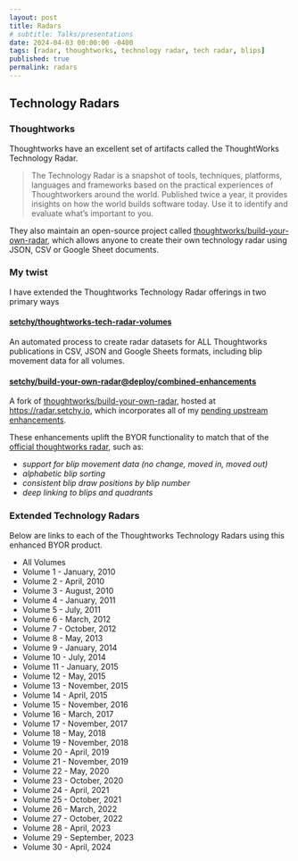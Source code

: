 ```yaml
---
layout: post
title: Radars
# subtitle: Talks/presentations
date: 2024-04-03 00:00:00 -0400
tags: [radar, thoughtworks, technology radar, tech radar, blips]
published: true
permalink: radars
---
```


## Technology Radars

### Thoughtworks

Thoughtworks have an excellent set of artifacts called the ThoughtWorks Technology Radar.

> The Technology Radar is a snapshot of tools, techniques, platforms, languages and frameworks based on the practical experiences of Thoughtworkers around the world. Published twice a year, it provides insights on how the world builds software today. Use it to identify and evaluate what’s important to you.

They also maintain an open-source project called [thoughtworks/build-your-own-radar](https://github.com/thoughtworks/build-your-own-radar), which allows anyone to create their own technology radar using JSON, CSV or Google Sheet documents.

### My twist

I have extended the Thoughtworks Technology Radar offerings in two primary ways

#### <span class="icon github">[setchy/thoughtworks-tech-radar-volumes](https://github.com/setchy/thoughtworks-tech-radar-volumes)</span>

An automated process to create radar datasets for ALL Thoughtworks publications in CSV, JSON and Google Sheets formats, including blip movement data for all volumes.

#### <span class="icon github">[setchy/build-your-own-radar@deploy/combined-enhancements](https://github.com/setchy/build-your-own-radar/tree/deploy/combined-enhancements)</span>

A fork of [thoughtworks/build-your-own-radar](https://github.com/thoughtworks/build-your-own-radar), hosted at https://radar.setchy.io, which incorporates all of my [pending upstream enhancements](https://github.com/thoughtworks/build-your-own-radar/pulls/setchy).

These enhancements uplift the BYOR functionality to match that of the [official thoughtworks radar](https://thoughtworks.com/radar), such as:

- _support for blip movement data (no change, moved in, moved out)_
- _alphabetic blip sorting_
- _consistent blip draw positions by blip number_
- _deep linking to blips and quadrants_

### Extended Technology Radars

Below are links to each of the Thoughtworks Technology Radars using this enhanced BYOR product.

- <a href="https://radar.setchy.io/?documentId=https%3A%2F%2Fdocs.google.com%2Fspreadsheets%2Fd%2F1VRXOw7EUGBIeM8Khd5GFocxOWT59HRJtqs9-WbB61FI%2Fedit%3Fusp%3Dsharing&sheetName=Volume%2030%20(Apr%202024)" target="_blank"><span class="icon radar"></span></a> All Volumes
- <a href="https://radar.setchy.io/?documentId=https%3A%2F%2Fraw.githubusercontent.com%2Fsetchy%2Fthoughtworks-tech-radar-volumes%2Fmain%2Fvolumes%2Fcsv%2FThoughtworks%2520Technology%2520Radar%2520Volume%252001%2520%28Jan%25202010%29.csv" target="_blank"><span class="icon radar"></span></a> Volume 1 - January, 2010
- <a href="https://radar.setchy.io/?documentId=https%3A%2F%2Fraw.githubusercontent.com%2Fsetchy%2Fthoughtworks-tech-radar-volumes%2Fmain%2Fvolumes%2Fcsv%2FThoughtworks+Technology+Radar+Volume+02+%28Apr+2010%29.csv" target="_blank"><span class="icon radar"></span></a> Volume 2 - April, 2010
- <a href="https://radar.setchy.io/?documentId=https%3A%2F%2Fraw.githubusercontent.com%2Fsetchy%2Fthoughtworks-tech-radar-volumes%2Fmain%2Fvolumes%2Fcsv%2FThoughtworks%2520Technology%2520Radar%2520Volume%252003%2520%28Aug%25202010%29.csv" target="_blank"><span class="icon radar"></span></a> Volume 3 - August, 2010
- <a href="https://radar.setchy.io/?documentId=https%3A%2F%2Fraw.githubusercontent.com%2Fsetchy%2Fthoughtworks-tech-radar-volumes%2Fmain%2Fvolumes%2Fcsv%2FThoughtworks%2520Technology%2520Radar%2520Volume%252004%2520%28Jan%25202011%29.csv" target="_blank"><span class="icon radar"></span></a> Volume 4 - January, 2011
- <a href="https://radar.setchy.io/?documentId=https%3A%2F%2Fraw.githubusercontent.com%2Fsetchy%2Fthoughtworks-tech-radar-volumes%2Fmain%2Fvolumes%2Fcsv%2FThoughtworks%2520Technology%2520Radar%2520Volume%252005%2520%28Jul%25202011%29.csv" target="_blank"><span class="icon radar"></span></a> Volume 5 - July, 2011
- <a href="https://radar.setchy.io/?documentId=https%3A%2F%2Fraw.githubusercontent.com%2Fsetchy%2Fthoughtworks-tech-radar-volumes%2Fmain%2Fvolumes%2Fcsv%2FThoughtworks%2520Technology%2520Radar%2520Volume%252006%2520%28Mar%25202012%29.csv" target="_blank"><span class="icon radar"></span></a> Volume 6 - March, 2012
- <a href="https://radar.setchy.io/?documentId=https%3A%2F%2Fraw.githubusercontent.com%2Fsetchy%2Fthoughtworks-tech-radar-volumes%2Fmain%2Fvolumes%2Fcsv%2FThoughtworks%2520Technology%2520Radar%2520Volume%252007%2520%28Oct%25202012%29.csv" target="_blank"><span class="icon radar"></span></a> Volume 7 - October, 2012
- <a href="https://radar.setchy.io/?documentId=https%3A%2F%2Fraw.githubusercontent.com%2Fsetchy%2Fthoughtworks-tech-radar-volumes%2Fmain%2Fvolumes%2Fcsv%2FThoughtworks%2520Technology%2520Radar%2520Volume%252008%2520%28May%25202013%29.csv" target="_blank"><span class="icon radar"></span></a> Volume 8 - May, 2013
- <a href="https://radar.setchy.io/?documentId=https%3A%2F%2Fraw.githubusercontent.com%2Fsetchy%2Fthoughtworks-tech-radar-volumes%2Fmain%2Fvolumes%2Fcsv%2FThoughtworks%2520Technology%2520Radar%2520Volume%252009%2520%28Jan%25202014%29.csv" target="_blank"><span class="icon radar"></span></a> Volume 9 - January, 2014
- <a href="https://radar.setchy.io/?documentId=https%3A%2F%2Fraw.githubusercontent.com%2Fsetchy%2Fthoughtworks-tech-radar-volumes%2Fmain%2Fvolumes%2Fcsv%2FThoughtworks%2520Technology%2520Radar%2520Volume%252010%2520%28Jul%25202014%29.csv" target="_blank"><span class="icon radar"></span></a> Volume 10 - July, 2014
- <a href="https://radar.setchy.io/?documentId=https%3A%2F%2Fraw.githubusercontent.com%2Fsetchy%2Fthoughtworks-tech-radar-volumes%2Fmain%2Fvolumes%2Fcsv%2FThoughtworks%2520Technology%2520Radar%2520Volume%252011%2520%28Jan%25202015%29.csv" target="_blank"><span class="icon radar"></span></a> Volume 11 - January, 2015
- <a href="https://radar.setchy.io/?documentId=https%3A%2F%2Fraw.githubusercontent.com%2Fsetchy%2Fthoughtworks-tech-radar-volumes%2Fmain%2Fvolumes%2Fcsv%2FThoughtworks%2520Technology%2520Radar%2520Volume%252012%2520%28May%25202015%29.csv" target="_blank"><span class="icon radar"></span></a> Volume 12 - May, 2015
- <a href="https://radar.setchy.io/?documentId=https%3A%2F%2Fraw.githubusercontent.com%2Fsetchy%2Fthoughtworks-tech-radar-volumes%2Fmain%2Fvolumes%2Fcsv%2FThoughtworks%2520Technology%2520Radar%2520Volume%252013%2520%28Nov%25202015%29.csv" target="_blank"><span class="icon radar"></span></a> Volume 13 - November, 2015
- <a href="https://radar.setchy.io/?documentId=https%3A%2F%2Fraw.githubusercontent.com%2Fsetchy%2Fthoughtworks-tech-radar-volumes%2Fmain%2Fvolumes%2Fcsv%2FThoughtworks%2520Technology%2520Radar%2520Volume%252014%2520%28Apr%25202016%29.csv" target="_blank"><span class="icon radar"></span></a> Volume 14 - April, 2015
- <a href="https://radar.setchy.io/?documentId=https%3A%2F%2Fraw.githubusercontent.com%2Fsetchy%2Fthoughtworks-tech-radar-volumes%2Fmain%2Fvolumes%2Fcsv%2FThoughtworks%2520Technology%2520Radar%2520Volume%252015%2520%28Nov%25202016%29.csv" target="_blank"><span class="icon radar"></span></a> Volume 15 - November, 2016
- <a href="https://radar.setchy.io/?documentId=https%3A%2F%2Fraw.githubusercontent.com%2Fsetchy%2Fthoughtworks-tech-radar-volumes%2Fmain%2Fvolumes%2Fcsv%2FThoughtworks%2520Technology%2520Radar%2520Volume%252016%2520%28Mar%25202017%29.csv" target="_blank"><span class="icon radar"></span></a> Volume 16 - March, 2017
- <a href="https://radar.setchy.io/?documentId=https%3A%2F%2Fraw.githubusercontent.com%2Fsetchy%2Fthoughtworks-tech-radar-volumes%2Fmain%2Fvolumes%2Fcsv%2FThoughtworks%2520Technology%2520Radar%2520Volume%252017%2520%28Nov%25202017%29.csv" target="_blank"><span class="icon radar"></span></a> Volume 17 - November, 2017
- <a href="https://radar.setchy.io/?documentId=https%3A%2F%2Fraw.githubusercontent.com%2Fsetchy%2Fthoughtworks-tech-radar-volumes%2Fmain%2Fvolumes%2Fcsv%2FThoughtworks%2520Technology%2520Radar%2520Volume%252018%2520%28May%25202018%29.csv" target="_blank"><span class="icon radar"></span></a> Volume 18 - May, 2018
- <a href="https://radar.setchy.io/?documentId=https%3A%2F%2Fraw.githubusercontent.com%2Fsetchy%2Fthoughtworks-tech-radar-volumes%2Fmain%2Fvolumes%2Fcsv%2FThoughtworks%2520Technology%2520Radar%2520Volume%252019%2520%28Nov%25202018%29.csv" target="_blank"><span class="icon radar"></span></a> Volume 19 - November, 2018
- <a href="https://radar.setchy.io/?documentId=https%3A%2F%2Fraw.githubusercontent.com%2Fsetchy%2Fthoughtworks-tech-radar-volumes%2Fmain%2Fvolumes%2Fcsv%2FThoughtworks%2520Technology%2520Radar%2520Volume%252020%2520%28Apr%25202019%29.csv" target="_blank"><span class="icon radar"></span></a> Volume 20 - April, 2019
- <a href="https://radar.setchy.io/?documentId=https%3A%2F%2Fraw.githubusercontent.com%2Fsetchy%2Fthoughtworks-tech-radar-volumes%2Fmain%2Fvolumes%2Fcsv%2FThoughtworks%2520Technology%2520Radar%2520Volume%252021%2520%28Nov%25202019%29.csv" target="_blank"><span class="icon radar"></span></a> Volume 21 - November, 2019
- <a href="https://radar.setchy.io/?documentId=https%3A%2F%2Fraw.githubusercontent.com%2Fsetchy%2Fthoughtworks-tech-radar-volumes%2Fmain%2Fvolumes%2Fcsv%2FThoughtworks%2520Technology%2520Radar%2520Volume%252022%2520%28May%25202020%29.csv" target="_blank"><span class="icon radar"></span></a> Volume 22 - May, 2020
- <a href="https://radar.setchy.io/?documentId=https%3A%2F%2Fraw.githubusercontent.com%2Fsetchy%2Fthoughtworks-tech-radar-volumes%2Fmain%2Fvolumes%2Fcsv%2FThoughtworks%2520Technology%2520Radar%2520Volume%252023%2520%28Oct%25202020%29.csv" target="_blank"><span class="icon radar"></span></a> Volume 23 - October, 2020
- <a href="https://radar.setchy.io/?documentId=https%3A%2F%2Fraw.githubusercontent.com%2Fsetchy%2Fthoughtworks-tech-radar-volumes%2Fmain%2Fvolumes%2Fcsv%2FThoughtworks%2520Technology%2520Radar%2520Volume%252024%2520%28Apr%25202021%29.csv" target="_blank"><span class="icon radar"></span></a> Volume 24 - April, 2021
- <a href="https://radar.setchy.io/?documentId=https%3A%2F%2Fraw.githubusercontent.com%2Fsetchy%2Fthoughtworks-tech-radar-volumes%2Fmain%2Fvolumes%2Fcsv%2FThoughtworks%2520Technology%2520Radar%2520Volume%252025%2520%28Oct%25202021%29.csv" target="_blank"><span class="icon radar"></span></a> Volume 25 - October, 2021
- <a href="https://radar.setchy.io/?documentId=https%3A%2F%2Fraw.githubusercontent.com%2Fsetchy%2Fthoughtworks-tech-radar-volumes%2Fmain%2Fvolumes%2Fcsv%2FThoughtworks%2520Technology%2520Radar%2520Volume%252026%2520%28Mar%25202022%29.csv" target="_blank"><span class="icon radar"></span></a> Volume 26 - March, 2022
- <a href="https://radar.setchy.io/?documentId=https%3A%2F%2Fraw.githubusercontent.com%2Fsetchy%2Fthoughtworks-tech-radar-volumes%2Fmain%2Fvolumes%2Fcsv%2FThoughtworks%2520Technology%2520Radar%2520Volume%252027%2520%28Oct%25202022%29.csv" target="_blank"><span class="icon radar"></span></a> Volume 27 - October, 2022
- <a href="https://radar.setchy.io/?documentId=https%3A%2F%2Fraw.githubusercontent.com%2Fsetchy%2Fthoughtworks-tech-radar-volumes%2Fmain%2Fvolumes%2Fcsv%2FThoughtworks%2520Technology%2520Radar%2520Volume%252028%2520%28Apr%25202023%29.csv" target="_blank"><span class="icon radar"></span></a> Volume 28 - April, 2023
- <a href="https://radar.setchy.io/?documentId=https%3A%2F%2Fraw.githubusercontent.com%2Fsetchy%2Fthoughtworks-tech-radar-volumes%2Fmain%2Fvolumes%2Fcsv%2FThoughtworks%2520Technology%2520Radar%2520Volume%252029%2520%28Sep%25202023%29.csv" target="_blank"><span class="icon radar"></span></a> Volume 29 - September, 2023
- <a href="https://radar.setchy.io/?documentId=https%3A%2F%2Fraw.githubusercontent.com%2Fsetchy%2Fthoughtworks-tech-radar-volumes%2Fmain%2Fvolumes%2Fcsv%2FThoughtworks%2520Technology%2520Radar%2520Volume%252030%2520%28Apr%25202024%29.csv" target="_blank"><span class="icon radar"></span></a> Volume 30 - April, 2024
